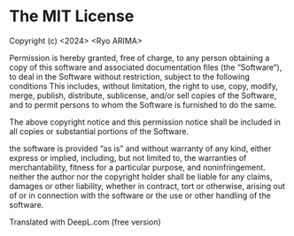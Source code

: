 The MIT License
===============

Copyright (c) &lt;2024&gt; &lt;Ryo ARIMA&gt;

Permission is hereby granted, free of charge, to any person obtaining a copy of this software and associated documentation files (the “Software”), to deal in the Software without restriction, subject to the following conditions This includes, without limitation, the right to use, copy, modify, merge, publish, distribute, sublicense, and/or sell copies of the Software, and to permit persons to whom the Software is furnished to do the same.

The above copyright notice and this permission notice shall be included in all copies or substantial portions of the Software.

the software is provided “as is” and without warranty of any kind, either express or implied, including, but not limited to, the warranties of merchantability, fitness for a particular purpose, and noninfringement.
neither the author nor the copyright holder shall be liable for any claims, damages or other liability, whether in contract, tort or otherwise, arising out of or in connection with the software or the use or other handling of the software.

Translated with DeepL.com (free version)